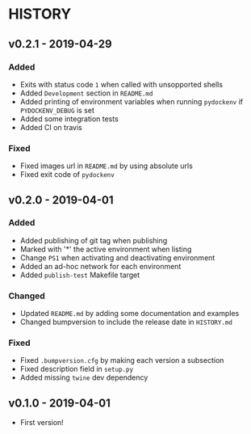 # HISTORY

## v0.2.1 - 2019-04-29

### Added

- Exits with status code `1` when called with unsopported shells
- Added `Development` section in `README.md`
- Added printing of environment variables when running `pydockenv` if `PYDOCKENV_DEBUG` is set
- Added some integration tests
- Added CI on travis

### Fixed

- Fixed images url in `README.md` by using absolute urls
- Fixed exit code of `pydockenv`

## v0.2.0 - 2019-04-01

### Added

- Added publishing of git tag when publishing
- Marked with '*' the active environment when listing
- Change `PS1` when activating and deactivating environment
- Added an ad-hoc network for each environment
- Added `publish-test` Makefile target

### Changed

- Updated `README.md` by adding some documentation and examples
- Changed bumpversion to include the release date in `HISTORY.md`

### Fixed

- Fixed `.bumpversion.cfg` by making each version a subsection
- Fixed description field in `setup.py`
- Added missing `twine` dev dependency


## v0.1.0 - 2019-04-01

- First version!
